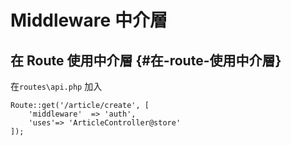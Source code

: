 # Middleware 中介層

## 在 Route 使用中介層 {#在-route-使用中介層}

在`routes\api.php` 加入

```
Route::get('/article/create', [
    'middleware'  => 'auth',
    'uses'=> 'ArticleController@store'
]);
```



